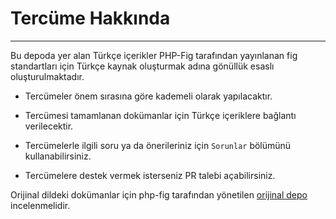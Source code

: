 # Tercüme Hakkında
------------------
Bu depoda yer alan Türkçe içerikler PHP-Fig tarafından yayınlanan fig standartları için Türkçe kaynak oluşturmak adına gönüllük esaslı oluşturulmaktadır.

- Tercümeler önem sırasına göre kademeli olarak yapılacaktır. 

- Tercümesi tamamlanan dokümanlar için Türkçe içeriklere bağlantı verilecektir.

- Tercümelerle ilgili soru ya da önerileriniz için `Sorunlar` bölümünü kullanabilirsiniz. 

- Tercümelere destek vermek isterseniz PR talebi açabilirsiniz.

Orijinal dildeki dokümanlar için php-fig tarafından yönetilen [orijinal depo][figstandards] incelenmelidir.

[figstandards]: https://github.com/php-fig/